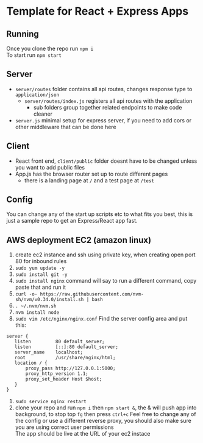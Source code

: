 # Template for React + Express Apps

## Running
Once you clone the repo run `npm i`  
To start run `npm start`

## Server
- `server/routes` folder contains all api routes, changes response type to `application/json`
  - `server/routes/index.js` registers all api routes with the application
    - sub folders group together related endpoints to make code cleaner
- `server.js` minimal setup for express server, if you need to add cors or other middleware that can be done here

## Client
- React front end, `client/public` folder doesnt have to be changed unless you want to add public files
- App.js has the browser router set up to route different pages
  - there is a landing page at `/` and a test page at `/test`

## Config
You can change any of the start up scripts etc to what fits you best, this is just a sample repo to get an Express/React app fast.

## AWS deployment EC2 (amazon linux)
1. create ec2 instance and ssh using private key, when creating open port 80 for inbound rules
1. `sudo yum update -y`
1. `sudo install git -y`
1. `sudo install nginx` command will say to run a different command, copy paste that and run it
1. `curl -o- https://raw.githubusercontent.com/nvm-sh/nvm/v0.34.0/install.sh | bash`
1. `. ~/.nvm/nvm.sh`
1. `nvm install node`
1. `sudo vim /etc/nginx/nginx.conf`
Find the server config area and put this:
```
server {
   listen         80 default_server;
   listen         [::]:80 default_server;
   server_name    localhost;
   root           /usr/share/nginx/html;
   location / {
       proxy_pass http://127.0.0.1:5000;
       proxy_http_version 1.1;
       proxy_set_header Host $host;
   }
}
```
1. `sudo service nginx restart`
1. clone your repo and run `npm i` then `npm start &`, the & will push app into background, to stop top `fg` then press `ctrl+c`
Feel free to change any of the config or use a different reverse proxy, you should also make sure you are using correct user permissions  
The app should be live at the URL of your ec2 instace
